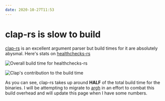 ```yaml
---
date: 2020-10-27T11:53
---
```


# clap-rs is slow to build

[clap-rs](https://github.com/clap-rs/clap) is an excellent argument parser but build times for it are absolutely abysmal. Here's stats on [healthchecks-rs](https://msfjarvis.dev/g/healthchecks-rs)

![Overall build time for healthchecks-rs](https://pbs.twimg.com/media/ElUOhPgVcAENsLO?format=png&name=900x900)

![Clap's contribution to the build time](https://pbs.twimg.com/media/ElUOrjjUcAAXC_T?format=png&name=medium)

As you can see, clap-rs takes up around **HALF** of the total build time for the binaries. I will be attempting to migrate to [argh](https://github.com/google/argh) in an effort to combat this build overhead and will update this page when I have some numbers.
